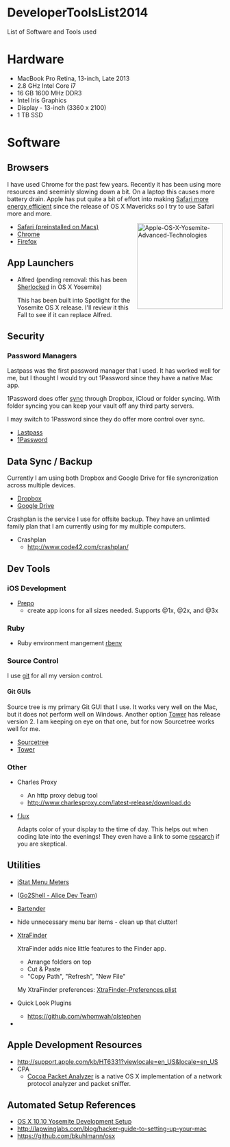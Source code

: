 DeveloperToolsList2014
======================

List of Software and Tools used

# Hardware
  * MacBook Pro Retina, 13-inch, Late 2013
  * 2.8 GHz Intel Core i7
  * 16 GB 1600 MHz DDR3
  * Intel Iris Graphics
  * Display - 13-inch (3360 x 2100)
  * 1 TB SSD 


# Software

## Browsers

I have used Chrome for the past few years. Recently it has been using more resources and seeminly slowing down a bit. On a laptop this causes more battery drain. Apple has put quite a bit of effort into making [Safari more energy efficient](https://www.apple.com/osx/advanced-technologies/) since the release of OS X Mavericks so I try to use Safari more and more.

<img 
  src="https://www.evernote.com/shard/s6/sh/8bbb35a6-8c91-418b-bf2a-b59be0f15568/c1180753c047a3f6ac3aea29c286e530/deep/0/Apple---OS-X-Yosemite---Advanced-Technologies.png" 
  alt="Apple-OS-X-Yosemite-Advanced-Technologies"
  style="width:200px;float:right;">

* [Safari (preinstalled on Macs)](https://www.apple.com/safari/)
* [Chrome](https://www.google.com/chrome/browser/)
* [Firefox](https://www.mozilla.org/en-US/firefox/new/)


## App Launchers
* Alfred (pending removal: this has been [Sherlocked](http://www.urbandictionary.com/define.php?term=sherlocked) in OS X Yosemite)
  
  This has been built into Spotlight for the Yosemite OS X release. I'll review it this Fall to see if it can replace Alfred.

## Security

### Password Managers

Lastpass was the first password manager that I used. It has worked well for me, but I thought I would try out 1Password since they have a native Mac app.

1Password does offer [sync](https://guides.agilebits.com/1password-mac/5/en/topic/sync-preferences) through Dropbox, iCloud or folder syncing. With folder syncing you can keep your vault off any third party servers.

I may switch to 1Password since they do offer more control over sync.

* [Lastpass](https://lastpass.com)
* [1Password](https://agilebits.com/onepassword)


## Data Sync / Backup
  
  Currently I am using both Dropbox and Google Drive for file syncronization across multiple devices.

  * [Dropbox](http://dropbox.com/)
  * [Google Drive](http://www.google.com/drive/)
  
 Crashplan is the service I use for offsite backup. They have an unlimted family plan that I am currently using for  my multiple computers.

  * Crashplan 
    * http://www.code42.com/crashplan/


## Dev Tools

### iOS Development

  * [Prepo](https://itunes.apple.com/us/app/prepo/id476533227?mt=12&uo=4&at=10lqb3)
    * create app icons for all sizes needed. Supports @1x, @2x, and @3x

### Ruby

  * Ruby environment mangement [rbenv](https://github.com/sstephenson/rbenv)

### Source Control
I use [git](http://git-scm.com/) for all my version control.

#### Git GUIs

Source tree is my primary Git GUI that I use. It works very well on the Mac, but it does not perform well on Windows. Another option [Tower](http://www.git-tower.com/) has release version 2. I am keeping on eye on that one, but for now Sourcetree works well for me.

  * [Sourcetree](http://www.sourcetreeapp.com/)
  * [Tower](http://www.git-tower.com/)

### Other


* Charles Proxy
  * An http proxy debug tool
  * http://www.charlesproxy.com/latest-release/download.do
* [f.lux](https://justgetflux.com/)
  
  Adapts color of your display to the time of day. This helps out when coding late into the evenings! They even have a link to some [research](https://justgetflux.com/research.html) if you are skeptical.

## Utilities
* [iStat Menu Meters](http://bjango.com/mac/istatmenus/)
* (<a href="https://itunes.apple.com/us/app/go2shell/id445770608?mt=12&uo=4" target="itunes_store">Go2Shell - Alice Dev Team</a>)
* [Bartender](http://www.macbartender.com/)
 * hide unnecessary menu bar items - clean up that clutter!
* [XtraFinder](http://www.trankynam.com/xtrafinder/)
  
  XtraFinder adds nice little features to the Finder app.
    * Arrange folders on top
    * Cut & Paste
    * "Copy Path", "Refresh", "New File"
  
  My XtraFinder preferences: [XtraFinder-Preferences.plist](config-files/XtraFinder-Preferences.plist)
* Quick Look Plugins
  * https://github.com/whomwah/qlstephen

* 

## Apple Development Resources

* http://support.apple.com/kb/HT6331?viewlocale=en_US&locale=en_US
* CPA
  * [Cocoa Packet Analyzer](http://www.tastycocoabytes.com/cpa/index.php) is a native OS X implementation of a network protocol analyzer and packet sniffer.

## Automated Setup References

* [OS X 10.10 Yosemite Development Setup](http://fredkelly.net/articles/2014/10/19/developing_on_yosemite.html)
* http://lapwinglabs.com/blog/hacker-guide-to-setting-up-your-mac
* https://github.com/bkuhlmann/osx
